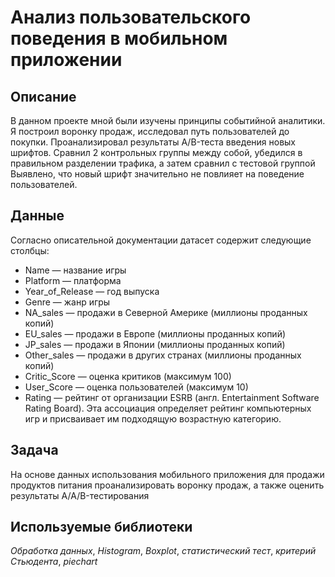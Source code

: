 # Анализ пользовательского поведения в мобильном приложении

## Описание

В данном проекте мной были изучены принципы событийной аналитики. Я построил
воронку продаж, исследовал путь пользователей до покупки. Проанализировал
результаты A/B-теста введения новых шрифтов. Сравнил 2 контрольных группы между
собой, убедился в правильном разделении трафика, а затем сравнил с тестовой группой
Выявлено, что новый шрифт значительно не повлияет на поведение пользователей.

## Данные

Согласно описательной документации датасет содержит следующие столбцы: 

- Name — название игры
- Platform — платформа
- Year_of_Release — год выпуска
- Genre — жанр игры
- NA_sales — продажи в Северной Америке (миллионы проданных копий)
- EU_sales — продажи в Европе (миллионы проданных копий)
- JP_sales — продажи в Японии (миллионы проданных копий)
- Other_sales — продажи в других странах (миллионы проданных копий)
- Critic_Score — оценка критиков (максимум 100)
- User_Score — оценка пользователей (максимум 10)
- Rating — рейтинг от организации ESRB (англ. Entertainment Software Rating
  Board). Эта ассоциация определяет рейтинг компьютерных игр и присваивает
  им подходящую возрастную категорию.
  
## Задача

На основе данных использования мобильного приложения для продажи
продуктов питания проанализировать воронку продаж, а также оценить результаты A/A/B-тестирования 

## Используемые библиотеки
*Обработка данных*, *Histogram*, *Boxplot*, *статистический тест*, *критерий Стьюдента*, *piechart*
